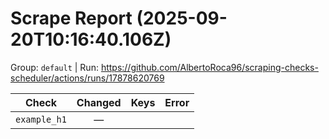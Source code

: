 # Scrape Report (2025-09-20T10:16:40.106Z)

Group: `default`  |  Run: https://github.com/AlbertoRoca96/scraping-checks-scheduler/actions/runs/17878620769

| Check | Changed | Keys | Error |
|---|:---:|:--|:--|
| `example_h1` | — |  |  |
